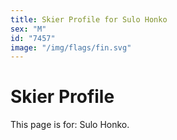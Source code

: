 ```yaml
---
title: Skier Profile for Sulo Honko
sex: "M"
id: "7457"
image: "/img/flags/fin.svg" 
---
```


# Skier Profile

This page is for: Sulo Honko.
    